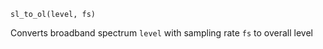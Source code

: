 ```
sl_to_ol(level, fs)
```

Converts broadband spectrum `level` with sampling rate `fs` to overall level
